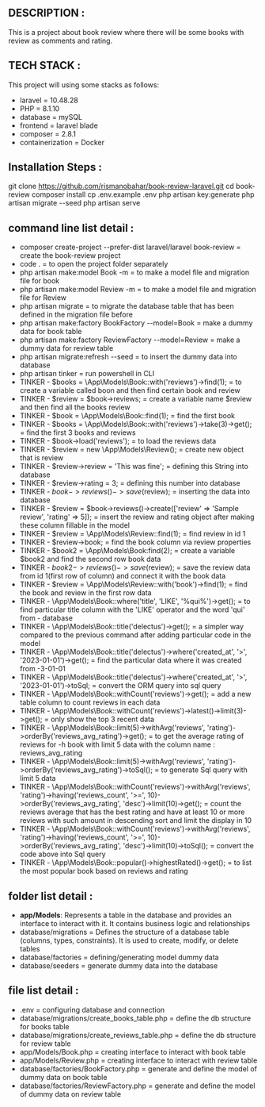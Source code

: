 ## DESCRIPTION :
This is a project about book review where there will be some books with review as comments and rating.

## TECH STACK :
This project will using some stacks as follows:
- laravel = 10.48.28
- PHP = 8.1.10
- database = mySQL
- frontend = laravel blade
- composer = 2.8.1
- containerization = Docker

## Installation Steps :
git clone https://github.com/rismanobahar/book-review-laravel.git
cd book-review
composer install
cp .env.example .env
php artisan key:generate
php artisan migrate --seed
php artisan serve

## command line list detail :
- composer create-project --prefer-dist laravel/laravel book-review = create the book-review project
- code . = to open the project folder separately
- php artisan make:model Book -m = to make a model file and migration file for book
- php artisan make:model Review -m = to make a model file and migration file for Review
- php artisan migrate = to migrate the database table that has been defined in the migration file before
- php artisan make:factory BookFactory --model=Book = make a dummy data for book table
- php artisan make:factory ReviewFactory --model=Review = make a dummy data for review table
- php artisan migrate:refresh --seed = to insert the dummy data into database
- php artisan tinker = run powershell in CLI
-  TINKER - $books = \App\Models\Book::with('reviews')->find(1); = to create a variable called boon and then find certain book and review                 
-  TINKER - $review = $book->reviews; = create a variable name $review and then find all the books review
-  TINKER - $book = \App\Models\Book::find(1); = find the first book
-  TINKER - $books = \App\Models\Book::with('reviews')->take(3)->get(); = find the first 3 books and reviews
-  TINKER - $book->load('reviews'); = to load the reviews data
-  TINKER - $review = new \App\Models\Review(); = create new object that is review
-  TINKER - $review->review = 'This was fine'; = defining this String into database
-  TINKER - $review->rating = 3; = defining this number into database
-  TINKER - $book->reviews()->save($review); = inserting the data into database
-  TINKER - $review = $book->reviews()->create(['review' => 'Sample review', 'rating' => 5]); = insert the review and rating object after making these column fillable in the model
- TINKER - $review = \App\Models\Review::find(1); = find review in id 1
- TINKER - $review->book; = find the book column via review properties 
- TINKER - $book2 = \App\Models\Book:find(2); = create a variable $book2 and find the second row book data
- TINKER - $book2->reviews()->save($review); = save the review data from id 1(first row of column) and connect it with the book data
- TINKER - $review = \App\Models\Review::with('book')->find(1); = find the book and review in the first row data
- TINKER - \App\Models\Book::where('title', 'LIKE', '%qui%')->get(); = to find particular title column with the 'LIKE' operator and the word 'qui' from - database 
- TINKER - \App\Models\Book::title('delectus')->get(); = a simpler way compared to the previous command after adding particular code in the model
- TINKER - \App\Models\Book::title('delectus')->where('created_at', '>', '2023-01-01')->get(); = find the particular data where it was created from -3-01-01
- TINKER - \App\Models\Book::title('delectus')->where('created_at', '>', '2023-01-01')->toSql; = convert the ORM query into sql query
- TINKER - \App\Models\Book::withCount('reviews')->get(); = add a new table column to count reviews in each data
- TINKER - \App\Models\Book::withCount('reviews')->latest()->limit(3)->get(); = only show the top 3 recent data
- TINKER - \App\Models\Book::limit(5)->withAvg('reviews', 'rating')->orderBy('reviews_avg_rating')->get(); = to get the average rating of reviews for -h book with limit 5 data with the column name : reviews_avg_rating
- TINKER - \App\Models\Book::limit(5)->withAvg('reviews', 'rating')->orderBy('reviews_avg_rating')->toSql(); = to generate Sql query with limit 5 data
- TINKER - \App\Models\Book::withCount('reviews')->withAvg('reviews', 'rating')->having('reviews_count', '>=', 10)->orderBy('reviews_avg_rating', 'desc')->limit(10)->get(); = count the reviews average that has the best rating and have at least 10 or more reviews with such amount in descending sort and limit the display in 10
- TINKER - \App\Models\Book::withCount('reviews')->withAvg('reviews', 'rating')->having('reviews_count', '>=', 10)->orderBy('reviews_avg_rating', 'desc')->limit(10)->toSql(); = convert the code above into Sql query 
- TINKER - \App\Models\Book::popular()->highestRated()->get(); = to list the most popular book based on reviews and rating

## folder list detail : 
- **app/Models**: Represents a table in the database and provides an interface to interact with it. It contains business logic and relationships 
- database/migrations = Defines the structure of a database table (columns, types, constraints). It is used to create, modify, or delete tables
- database/factories = defining/generating model dummy data
- database/seeders = generate dummy data into the database

## file list detail :
- .env = configuring database and connection
- database/migrations/create_books_table.php = define the db structure for books table
- database/migrations/create_reviews_table.php = define the db structure for review table
- app/Models/Book.php = creating interface to interact with book table
- app/Models/Review.php = creating interface to interact with review table
- database/factories/BookFactory.php = generate and define the model of dummy data on book table
- database/factories/ReviewFactory.php = generate and define the model of dummy data on review table